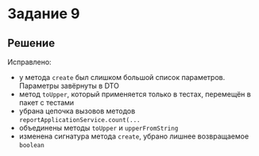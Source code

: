 # Задание 9

## Решение

Исправлено:

- у метода `create` был слишком большой список параметров. Параметры завёрнуты в DTO
- метод `toUpper`, который применяется только в тестах, перемещён в пакет с тестами
- убрана цепочка вызовов методов `reportApplicationService.count(...`
- объединены методы `toUpper` и `upperFromString`
- изменена сигнатура метода `create`, убрано лишнее возвращаемое `boolean` 
